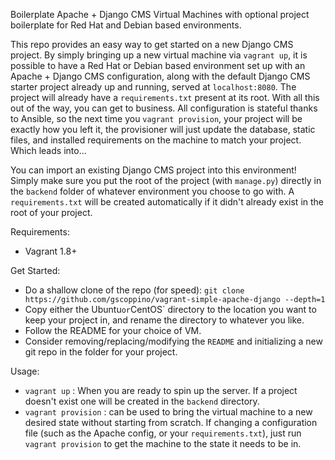 Boilerplate Apache + Django CMS Virtual Machines with optional project
boilerplate for Red Hat and Debian based environments.

This repo provides an easy way to get started on a new Django CMS project. By
simply bringing up a new virtual machine via `vagrant up`, it is possible
to have a Red Hat or Debian based environment set up with an Apache + Django CMS
configuration, along with the default Django CMS starter project already up and
running, served at `localhost:8080`. The project will already have a
`requirements.txt` present at its root. With all this out of the way, you can
get to business. All configuration is stateful thanks to Ansible, so the next
time you `vagrant provision`, your project will be exactly how you left it, the
provisioner will just update the database, static files, and installed
requirements on the machine to match your project. Which leads into...

You can import an existing Django CMS project into this environment! Simply make
sure you put the root of the project (with `manage.py`) directly in the
`backend` folder of whatever environment you choose to go with. A
`requirements.txt` will be created automatically if it didn't already exist in
the root of your project.

Requirements:

* Vagrant 1.8+

Get Started:

* Do a shallow clone of the repo (for speed):
`git clone https://github.com/gscoppino/vagrant-simple-apache-django --depth=1`
* Copy either the Ubuntu` or `CentOS` directory to the location you
want to keep your project in, and rename the directory to whatever you like.
* Follow the README for your choice of VM.
* Consider removing/replacing/modifying the `README` and initializing a new git
repo in the folder for your project.

Usage:

* ```vagrant up``` :  When you are ready to spin up the server. If a project
doesn't exist one will be created in the ```backend``` directory.
* ```vagrant provision``` : can be used to bring the virtual machine to a new
desired state without starting from scratch. If changing a configuration file
(such as the Apache config, or your ```requirements.txt```), just run
```vagrant provision``` to get the machine to the state it needs to be in.
